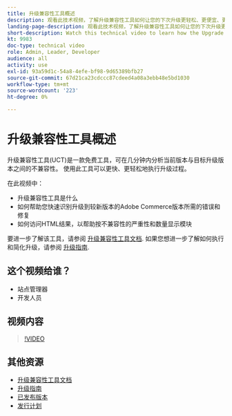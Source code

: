 ```yaml
---
title: 升级兼容性工具概述
description: 观看此技术视频，了解升级兼容性工具如何让您的下次升级更轻松、更便宜、更快。
landing-page-description: 观看此技术视频，了解升级兼容性工具如何让您的下次升级更轻松、更便宜、更快。
short-description: Watch this technical video to learn how the Upgrade Compatibility Tool can make your next upgrade easier, cheaper, and faster.
kt: 9983
doc-type: technical video
role: Admin, Leader, Developer
audience: all
activity: use
exl-id: 93a59d1c-54a8-4efe-bf98-9d65389bfb27
source-git-commit: 67d21ca23cdccc87cdeed4a08a3ebb48e5bd1030
workflow-type: tm+mt
source-wordcount: '223'
ht-degree: 0%

---
```


# 升级兼容性工具概述

升级兼容性工具(UCT)是一款免费工具，可在几分钟内分析当前版本与目标升级版本之间的不兼容性。 使用此工具可以更快、更轻松地执行升级过程。

在此视频中：

- 升级兼容性工具是什么
- 如何帮助您快速识别升级到较新版本的Adobe Commerce版本所需的错误和修复
- 如何访问HTML结果，以帮助按不兼容性的严重性和数量显示模块

要进一步了解该工具，请参阅 [升级兼容性工具文档](https://experienceleague.adobe.com/docs/commerce-operations/upgrade-guide/upgrade-compatibility-tool/overview.html?lang=en). 如果您想进一步了解如何执行和简化升级，请参阅 [升级指南](https://experienceleague.adobe.com/docs/commerce-operations/upgrade-guide/overview.html).

## 这个视频给谁？

- 站点管理器
- 开发人员

## 视频内容

>[!VIDEO](https://video.tv.adobe.com/v/341245?quality=12&learn=on)

## 其他资源

- [升级兼容性工具文档](https://experienceleague.adobe.com/docs/commerce-operations/upgrade-guide/upgrade-compatibility-tool/overview.html?lang=en)
- [升级指南](https://experienceleague.adobe.com/docs/commerce-operations/upgrade-guide/overview.html)
- [已发布版本](https://experienceleague.adobe.com/docs/commerce-operations/release/versions.html)
- [发行计划](https://experienceleague.adobe.com/docs/commerce-operations/release/planning/schedule.html)
